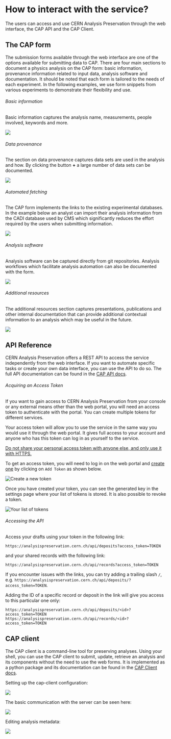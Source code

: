 # How to interact with the service?

The users can access and use CERN Analysis Preservation through the web interface, the CAP API and the CAP Client.

## The CAP form

The submission forms available through the web interface are one of the options available for submitting data to CAP. There are four main sections to document a physics analysis on the CAP form: basic information, provenance information related to input data, analysis software and documentation. It should be noted that each form is tailored to the needs of each experiment. In the following examples, we use form snippets from various experiments to demonstrate their flexibility and use.

###### Basic information

Basic information captures the analysis name, measurements, people involved, keywords and more.

![](_static/fig1.1.png)

###### Data provenance

The section on data provenance captures data sets are used in the analysis and how. By clicking the button **+** a large number of data sets can be documented.

![](_static/fig2.1.png)

###### Automated fetching

The CAP form implements the links to the existing experimental databases. In the example below an analyst can import their analysis information from the CADI database used by CMS which significantly reduces the effort required by the users when submitting information.

![](_static/fig3.1.png)

###### Analysis software

Analysis software can be captured directly from git repositories. Analysis workflows which facilitate analysis automation can also be documented with the form.

![](_static/fig4.1.png)

###### Additional resources

The additional resources section captures presentations, publications and other internal documentation that can provide additional contextual information to an analysis which may be useful in the future.

![](_static/fig5.1.png)

## API Reference

CERN Analysis Preservation offers a REST API to access the service independently from the web interface. If you want to automate specific tasks or create your own data interface, you can use the API to do so. The full API documentation can be found in the [CAP API docs](https://analysispreservation.cern.ch/docs/api/).

###### Acquiring an Access Token

If you want to gain access to CERN Analysis Preservation from your console or any external means other than the web portal, you will need an access token to authenticate with the portal. You can create multiple tokens for different services.

Your access token will allow you to use the service in the same way you would use it through the web portal. It gives full access to your account and anyone who has this token can log in as yourself to the service.

<ins>Do not share your personal access token with anyone else, and only use it with HTTPS.</ins>

To get an access token, you will need to log in on the web portal and [create one](https://analysispreservation.cern.ch/settings) by clicking on `Add Token` as shown below.


![Create a new token](_static/fig_token_new.png)

Once you have created your token, you can see the generated key in the settings page where your list of tokens is stored. It is also possible to revoke a token.

![Your list of tokens](_static/fig_token_new2.png)

###### Accessing the API

Access your drafts using your token in the following link:

    https://analysispreservation.cern.ch/api/deposits?access_token=TOKEN

and your shared records with the following link:

    https://analysispreservation.cern.ch/api/records?access_token=TOKEN

If you encounter issues with the links, you can try adding a trailing slash `/`, e.g. `https://analysispreservation.cern.ch/api/deposits/?access_token=TOKEN`.

Adding the ID of a specific record or deposit in the link will give you access to this particular one only:

    https://analysispreservation.cern.ch/api/deposits/<id>?access_token=TOKEN
    https://analysispreservation.cern.ch/api/records/<id>?access_token=TOKEN


## CAP client

The CAP client is a command-line tool for preserving analyses. Using your shell, you can use the CAP client to submit, update, retrieve an analysis and its components without the need to use the web forms. It is implemented as a python package and its documentation can be found in the [CAP Client docs](https://analysispreservation.cern.ch/docs/cli/).

Setting up the cap-client configuration:

![](_static/cap-client-config.gif)

The basic communication with the server can be seen here:

![](_static/cap-client.gif)

Editing analysis metadata:

![](_static/cap-client-metadata.gif)
